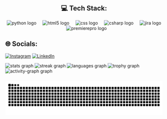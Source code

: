 <div align="center">

## 💻 Tech Stack:
 
  <img src="https://skillicons.dev/icons?i=py" height="60" alt="python logo"  />
  <img width="12" />
  <img src="https://cdn.jsdelivr.net/gh/devicons/devicon/icons/html5/html5-original.svg" height="60" alt="html5 logo"  />
  <img width="12" />
  <img src="https://cdn.jsdelivr.net/gh/devicons/devicon/icons/css3/css3-original.svg" height="60" alt="css logo"  />
  <img width="12" />
  <img src="https://cdn.jsdelivr.net/gh/devicons/devicon/icons/csharp/csharp-original.svg" height="60" alt="csharp logo"  />
  <img width="12" />
  <img src="https://cdn.jsdelivr.net/gh/devicons/devicon/icons/jira/jira-original.svg" height="60" alt="jira logo"  />
  <img width="12" />
  <img src="https://cdn.jsdelivr.net/gh/devicons/devicon/icons/premierepro/premierepro-original.svg" height="60" alt="premierepro logo"  />
</div>

###
## 🌐 Socials:
 [![Instagram](https://img.shields.io/badge/Instagram-%23E4405F.svg?logo=Instagram&logoColor=white)](https://www.instagram.com/oleksiishylin) [![LinkedIn](https://img.shields.io/badge/LinkedIn-%230077B5.svg?logo=linkedin&logoColor=white)](https://www.linkedin.com/in/oleksiishylin/) 
<div align="left">
  <img src="https://github-readme-stats.vercel.app/api?username=ellagium&hide_title=false&hide_rank=false&show_icons=true&include_all_commits=true&count_private=true&disable_animations=false&theme=dracula&locale=en&hide_border=false&order=1" height="150" alt="stats graph"  />
  <img src="https://streak-stats.demolab.com?user=ellagium&locale=en&mode=daily&theme=dracula&hide_border=false&border_radius=5&order=3" height="150" alt="streak graph"  />
  <img src="https://github-readme-stats.vercel.app/api/top-langs?username=ellagium&locale=en&hide_title=false&layout=compact&card_width=320&langs_count=5&theme=dracula&hide_border=false&order=2" height="150" alt="languages graph"  />
  <img src="https://github-profile-trophy.vercel.app?username=ellagium&theme=dracula&column=-1&row=1&margin-w=8&margin-h=8&no-bg=false&no-frame=false&order=4" height="150" alt="trophy graph"  />
  <img src="https://github-readme-activity-graph.vercel.app/graph?username=ellagium&radius=16&theme=dracula&area=true&order=5" height="300" alt="activity-graph graph"  />
</div>

###

<img src="https://raw.githubusercontent.com/ellagium/ellagium/output/snake.svg" alt="Snake animation" />

###
